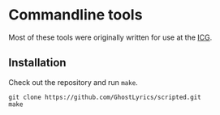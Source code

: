 # Commandline tools

Most of these tools were originally written for use at the [ICG][].

[ICG]: http://icg.tugraz.at

## Installation

Check out the repository and run `make`.

    git clone https://github.com/GhostLyrics/scripted.git
    make
